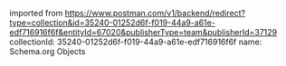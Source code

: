 imported from https://www.postman.com/v1/backend/redirect?type=collection&id=35240-01252d6f-f019-44a9-a61e-edf716916f6f&entityId=67020&publisherType=team&publisherId=37129
collectionId: 35240-01252d6f-f019-44a9-a61e-edf716916f6f
name: Schema.org Objects
